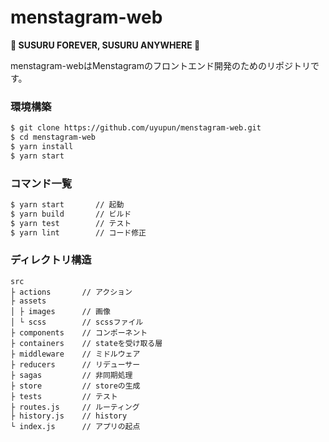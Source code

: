 # menstagram-web

**🍜 SUSURU FOREVER, SUSURU ANYWHERE 🍜**

menstagram-webはMenstagramのフロントエンド開発のためのリポジトリです。

### 環境構築

```bash
$ git clone https://github.com/uyupun/menstagram-web.git
$ cd menstagram-web
$ yarn install
$ yarn start
```

### コマンド一覧

```bash
$ yarn start       // 起動
$ yarn build       // ビルド
$ yarn test        // テスト
$ yarn lint        // コード修正
```


### ディレクトリ構造

```text
src
├ actions       // アクション
├ assets
│ ├ images      // 画像
│ └ scss        // scssファイル
├ components    // コンポーネント
├ containers    // stateを受け取る層
├ middleware    // ミドルウェア
├ reducers      // リデューサー
├ sagas         // 非同期処理
├ store         // storeの生成
├ tests         // テスト
├ routes.js     // ルーティング
├ history.js    // history
└ index.js      // アプリの起点
```
